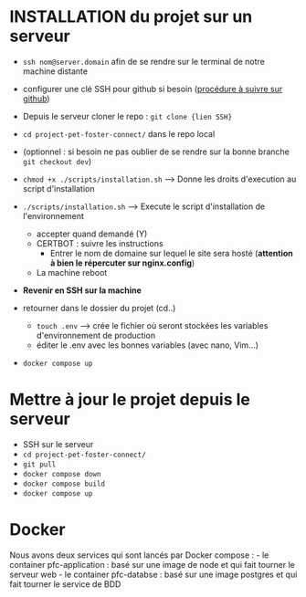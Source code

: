 # INSTALLATION du projet sur un serveur

- `ssh nom@server.domain` afin de se rendre sur le terminal de notre machine distante
- configurer une clé SSH pour github si besoin ([procédure à suivre sur github](https://docs.github.com/fr/authentication/connecting-to-github-with-ssh/generating-a-new-ssh-key-and-adding-it-to-the-ssh-agent))
- Depuis le serveur cloner le repo : `git clone {lien SSH}`
- `cd project-pet-foster-connect/` dans le repo local
- (optionnel : si besoin ne pas oublier de se rendre sur la bonne branche `git checkout dev`)
- `chmod +x ./scripts/installation.sh` --> Donne les droits d'execution au script d'installation
- `./scripts/installation.sh` --> Execute le script d'installation de l'environnement 
  - accepter quand demandé (Y)
  - CERTBOT : suivre les instructions 
    - Entrer le nom de domaine sur lequel le site sera hosté (__attention à bien le répercuter sur nginx.config__) 
  - La machine reboot

- __Revenir en SSH sur la machine__
- retourner dans le dossier du projet (cd..)
  - `touch .env` --> crée le fichier où seront stockées les variables d'environnement de production
  - éditer le .env avec les bonnes variables (avec nano, Vim...)
- `docker compose up`


# Mettre à jour le projet depuis le serveur

- SSH sur le serveur
- `cd project-pet-foster-connect/`
- `git pull`
- `docker compose down`
- `docker compose build`
- `docker compose up`

# Docker

Nous avons deux services qui sont lancés par Docker compose :
    - le container pfc-application : basé sur une image de node et qui fait tourner le serveur web
    - le container pfc-databse : basé sur une image postgres et qui fait tourner le service de BDD